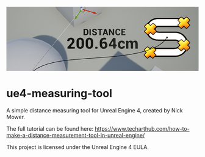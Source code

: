 ![](measuring-tool-banner.jpg)
# ue4-measuring-tool
A simple distance measuring tool for Unreal Engine 4, created by Nick Mower.

The full tutorial can be found here: https://www.techarthub.com/how-to-make-a-distance-measurement-tool-in-unreal-engine/

This project is licensed under the Unreal Engine 4 EULA.
